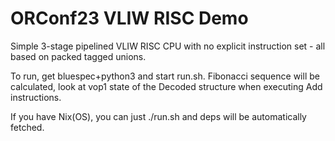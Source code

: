 ORConf23 VLIW RISC Demo
===

Simple 3-stage pipelined VLIW RISC CPU with no explicit instruction set - all
based on packed tagged unions.

To run, get bluespec+python3 and start run.sh. Fibonacci sequence will be calculated, look at vop1 state of the Decoded structure when executing Add instructions.

If you have Nix(OS), you can just ./run.sh and deps will be automatically fetched.

